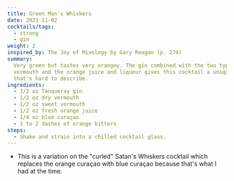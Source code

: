 ```yaml
---
title: Green Man's Whiskers
date: 2021-11-02
cocktails/tags:
  - strong
  - gin
weight: 2
inspired_by: The Joy of Mixology by Gary Reagan (p. 274)
summary:
  Very green but tastes very orangey. The gin combined with the two types of
  vermouth and the orange juice and liqueur gives this cocktail a unique flavor
  that's hard to describe.
ingredients:
  - 1/2 oz Tanqueray gin
  - 1/2 oz dry vermouth
  - 1/2 oz sweet vermouth
  - 1/2 oz fresh orange juice
  - 1/4 oz blue curaçao
  - 1 to 2 dashes of orange bitters
steps:
  - Shake and strain into a chilled cocktail glass.
---
```


- This is a variation on the "curled" Satan's Whiskers cocktail which replaces
  the orange curaçao with blue curaçao because that's what I had at the time.
